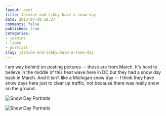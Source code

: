 ```yaml
---
layout: post
title: Jasmine and Libby have a snow day
date: 2013-07-20 18:27
comments: false
published: true
categories:
- jasmine
- libby
- portrait
slug: jasmine-and-libby-have-a-snow-day
---
```

I am way behind on posting pictures -- these are from March.  It's hard to believe in the middle of this heat wave here in DC but they had a snow day back in March.  And it isn't like a Michigan snow day -- I think they have snow days here just to clear up traffic, not because there was really snow on the ground.

![Snow Day Portraits](http://media.eick.us/media/photographs/2013/2013-03-06/Snow-Day-Portraits-2013-03-06-at-12-28-57.jpg)

![Snow Day Portraits](http://media.eick.us/media/photographs/2013/2013-03-06/Snow-Day-Portraits-2013-03-06-at-16-55-10.jpg)
